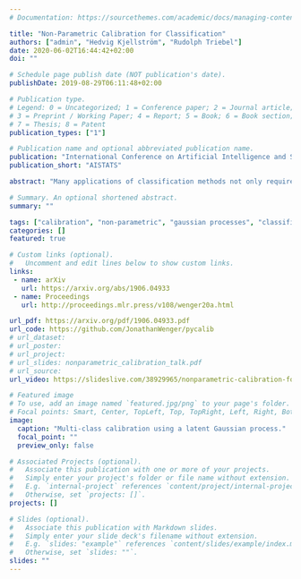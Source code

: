 ```yaml
---
# Documentation: https://sourcethemes.com/academic/docs/managing-content/

title: "Non-Parametric Calibration for Classification"
authors: ["admin", "Hedvig Kjellström", "Rudolph Triebel"]
date: 2020-06-02T16:44:42+02:00
doi: ""

# Schedule page publish date (NOT publication's date).
publishDate: 2019-08-29T06:11:48+02:00

# Publication type.
# Legend: 0 = Uncategorized; 1 = Conference paper; 2 = Journal article;
# 3 = Preprint / Working Paper; 4 = Report; 5 = Book; 6 = Book section;
# 7 = Thesis; 8 = Patent
publication_types: ["1"]

# Publication name and optional abbreviated publication name.
publication: "International Conference on Artificial Intelligence and Statistics (AISTATS)"
publication_short: "AISTATS"

abstract: "Many applications of classification methods not only require high accuracy but also reliable estimation of predictive uncertainty. However, while many current classification frameworks, in particular deep neural networks, achieve high accuracy, they tend to incorrectly estimate uncertainty. In this paper, we propose a method that adjusts the confidence estimates of a general classifier such that they approach the probability of classifying correctly. In contrast to existing approaches, our calibration method employs a non-parametric representation using a latent Gaussian process, and is specifically designed for multi-class classification. It can be applied to any classifier that outputs confidence estimates and is not limited to neural networks. We also provide a theoretical analysis regarding the over- and underconfidence of a classifier and its relationship to calibration, as well as an empirical outlook for calibrated active learning. In experiments we show the universally strong performance of our method across different classifiers and benchmark data sets, in particular for state-of-the art neural network architectures."

# Summary. An optional shortened abstract.
summary: ""

tags: ["calibration", "non-parametric", "gaussian processes", "classification"]
categories: []
featured: true

# Custom links (optional).
#   Uncomment and edit lines below to show custom links.
links:
 - name: arXiv
   url: https://arxiv.org/abs/1906.04933
 - name: Proceedings
   url: http://proceedings.mlr.press/v108/wenger20a.html

url_pdf: https://arxiv.org/pdf/1906.04933.pdf
url_code: https://github.com/JonathanWenger/pycalib
# url_dataset:
# url_poster:
# url_project:
# url_slides: nonparametric_calibration_talk.pdf
# url_source:
url_video: https://slideslive.com/38929965/nonparametric-calibration-for-classification

# Featured image
# To use, add an image named `featured.jpg/png` to your page's folder.
# Focal points: Smart, Center, TopLeft, Top, TopRight, Left, Right, BottomLeft, Bottom, BottomRight.
image:
  caption: "Multi-class calibration using a latent Gaussian process."
  focal_point: ""
  preview_only: false

# Associated Projects (optional).
#   Associate this publication with one or more of your projects.
#   Simply enter your project's folder or file name without extension.
#   E.g. `internal-project` references `content/project/internal-project/index.md`.
#   Otherwise, set `projects: []`.
projects: []

# Slides (optional).
#   Associate this publication with Markdown slides.
#   Simply enter your slide deck's filename without extension.
#   E.g. `slides: "example"` references `content/slides/example/index.md`.
#   Otherwise, set `slides: ""`.
slides: ""
---
```

